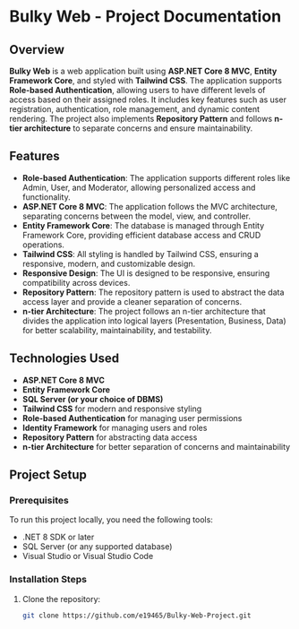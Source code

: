 # Bulky Web - Project Documentation

## Overview

**Bulky Web** is a web application built using **ASP.NET Core 8 MVC**, **Entity Framework Core**, and styled with **Tailwind CSS**. The application supports **Role-based Authentication**, allowing users to have different levels of access based on their assigned roles. It includes key features such as user registration, authentication, role management, and dynamic content rendering. The project also implements **Repository Pattern** and follows **n-tier architecture** to separate concerns and ensure maintainability.

## Features

- **Role-based Authentication**: The application supports different roles like Admin, User, and Moderator, allowing personalized access and functionality.
- **ASP.NET Core 8 MVC**: The application follows the MVC architecture, separating concerns between the model, view, and controller.
- **Entity Framework Core**: The database is managed through Entity Framework Core, providing efficient database access and CRUD operations.
- **Tailwind CSS**: All styling is handled by Tailwind CSS, ensuring a responsive, modern, and customizable design.
- **Responsive Design**: The UI is designed to be responsive, ensuring compatibility across devices.
- **Repository Pattern**: The repository pattern is used to abstract the data access layer and provide a cleaner separation of concerns.
- **n-tier Architecture**: The project follows an n-tier architecture that divides the application into logical layers (Presentation, Business, Data) for better scalability, maintainability, and testability.

## Technologies Used

- **ASP.NET Core 8 MVC**
- **Entity Framework Core**
- **SQL Server (or your choice of DBMS)**
- **Tailwind CSS** for modern and responsive styling
- **Role-based Authentication** for managing user permissions
- **Identity Framework** for managing users and roles
- **Repository Pattern** for abstracting data access
- **n-tier Architecture** for better separation of concerns and maintainability

## Project Setup

### Prerequisites

To run this project locally, you need the following tools:

- .NET 8 SDK or later
- SQL Server (or any supported database)
- Visual Studio or Visual Studio Code

### Installation Steps

1. Clone the repository:

   ```bash
   git clone https://github.com/e19465/Bulky-Web-Project.git
